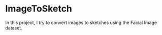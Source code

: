# ImageToSketch
In this project, I try to convert images to sketches using the Facial Image dataset.
